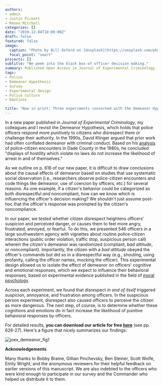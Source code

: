 ```yaml
---
authors:
- admin
- Justin Pickett
- Renee Mitchell
categories: []
date: "2019-12-04T10:00:00Z"
draft: false
featured: false
image:
  caption: "Photo by Bill Oxford on [Unsplash](https://unsplash.com/photos/udXD2NrbXS8)"
  focal_point: "smart"
projects: []
subtitle: "We peek into the black box of officer decision making."
summary: Published Open Access in Journal of Experimental Criminology.
tags:
- Police
- Demeanor Hypothesis
- Survey
- Experimental design
- Police culture
- Emotions

title: "Now in print: Three experiments concerned with the Demeanor Hypothesis"
---
```


In a new paper published in _Journal of Experimental Criminology_, my colleagues and I revisit the Demeanor Hypothesis, which holds that police officers respond more punitively to citizens who disrespect them or challenge their authority. In the 1990s, David Klinger argued that prior work had often conflated demeanor with criminal conduct. Based on his [analysis](https://onlinelibrary.wiley.com/doi/abs/10.1111/j.1745-9125.1994.tb01162.x) of police-citizen encounters in Dade County in the 1980s, he concluded "displays of hostility which violate no laws do not increase the likelihood of arrest in and of themselves."

As we outline on p. 616 of our new paper, it is difficult to draw conclusions about the causal effects of demeanor based on studies that use systematic social observation (i.e., researchers observe police-citizen encounters and code things like demeanor, use of coercion by officers, etc.) for several reasons. As one example, if a citizen's behavior could be categorized as both disrespectful _and_ noncompliant, how can we know which is influencing the officer's decision making? We shouldn't just assume post-hoc that the officer's response was prompted by the citizen's noncompliance. 

In our paper, we tested whether citizen disrespect heightens officers' suspicion and perceived danger, or causes them to feel more angry, frustrated, annoyed, or fearful. To do this, we presented 546 officers in a large southwestern agency with vignettes about routine police-citizen interactions (public order violation, traffic stop, suspicious person call) wherein the citizen's demeanor was randomized (compliant, _bad attitude_, or noncompliant). Importantly, the citizen with a _bad attitude_ obeyed the officer's commands but did so in a disrespectful way (e.g., shouting, using profanity, calling the officer names, mocking the officer). This experimental design allowed us to isolate the effect of demeanor on officers' cognitive and emotional responses, which we expect to influence their behavioral responses, based on experimental evidence published in the field of [moral psychology](https://www.annualreviews.org/doi/abs/10.1146/annurev.lawsocsci.4.110707.172335).

Across each experiment, we found that disrespect _in and of itself_ triggered suspicion, annoyance, and frustration among officers. In the suspicious person experiment, disrespect also caused officers to perceive the citizen as more dangerous. The next step, of course, is to determine whether these cognitions and emotions do in fact increase the likelihood of punitive behavioral responses by officers. 

For detailed results, __you can download our article for free [here](https://link.springer.com/article/10.1007/s11292-019-09363-4)__ (see pp. 626-27). Here's a figure that nicely summarizes our findings:

![joex_demeanor_fig1](/img/demeanor_fig1.png)

__Acknowledgements__

Many thanks to Bobby Brame, Gillian Pinchevsky, Ben Steiner, Scott Wolfe, Emily Wright, and the anonymous reviewers for their helpful feedback on earlier versions of this manuscript. We are also indebted to the officers who were kind enough to participate in our survey and the Commander who helped us distribute it to them. 

